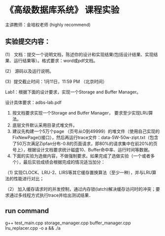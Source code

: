 # 《高级数据库系统》 课程实验

主讲教师：金培权老师 (highly recommend)

## 实验提交内容：

(1） 文档：提交一个说明文档，陈述你的设计和实现结果(包括设计结果、实现结果、运行结果等）。格式要求：word或pdf文档。

(2） 源码以及运行说明。

(3）提交截止时间：1月11日，11:59 PM （北京时间）

Lab1：根据下面的设计要求，实现一个Storage and Buffer Manager。

设计具体要求：adbs-lab.pdf

1. 按文档要求实现一个Storage and Butfer Manager， 要求至少实现LRU算法。
2. 底层文件默认采用目录式堆文件。
3. 建议先构建一个5万个page （页号从O到49999）的堆文件（使用自己实现的FixNewPage()接口），然后再运行trace文件：data-5W-50w-zipt.txt（包含了50万次满足Zipfan分布-0.8的页面请求，即80%的请求集中在前20%的页号上），根据设计文档要求统计磁盛10、Buffer命中率、运行时间等数据。
4. 下面的实验为选做内容，不做强制要求。如果完成了选做实验（一个或者多个），最后实验成绩会根据完成的情况适当加分：

（1) 实现CLOCK、LRU-2、LIRS等其它缓存置换算法（至少一种），并与LRU算法的性能进行对比；

（2） 加入缓存请求时的并发控制，通过内存锁(latch)解决缓存访问时的冲突；要求通过多线程方式执行trace并给出测试结果．


## run command
g++ test_main.cpp storage_manager.cpp buffer_manager.cpp  lru_replacer.cpp -o a && ./a

